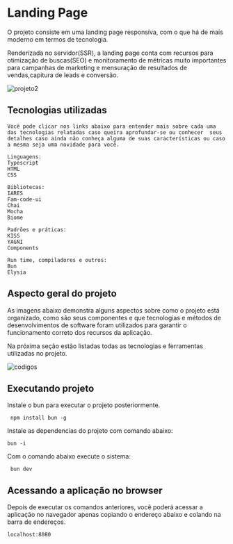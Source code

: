# Landing Page

O projeto consiste em uma landing page responsiva, com o que há de mais moderno em termos de tecnologia.

Renderizada no servidor(SSR), a landing page conta com recursos para otimização de buscas(SEO) e monitoramento de métricas muito importantes para campanhas de marketing e mensuração de resultados de vendas,capitura de leads e conversão.


![projeto2](https://github.com/marcytech/page-expense-manage/assets/86862861/3d5a3823-ed9c-4920-a18b-36584faf903f)

## Tecnologias utilizadas

```
Você pode clicar nos links abaixo para entender mais sobre cada uma das tecnologias relatadas caso queira aprofundar-se ou conhecer  seus detalhes caso ainda não conheça alguma de suas características ou caso a mesma seja uma novidade para você.

Linguagens:
Typescript
HTML
CSS

Bibliotecas:
IARES
Fam-code-ui
Chai
Mocha
Biome

Padrões e práticas:
KISS
YAGNI
Components

Run time, compiladores e outros:
Bun
Elysia

```

## Aspecto geral do projeto


As imagens abaixo demonstra alguns aspectos sobre como o projeto está organizado, como são seus componentes e que tecnologias e métodos de desenvolvimentos de software foram utilizados para garantir o funcionamento correto dos recursos da aplicação.

Na próxima seção estão listadas todas as tecnologias e ferramentas utilizadas no projeto.

![codigos](https://github.com/marcytech/page-expense-manage/assets/86862861/2575c942-9375-4f37-87e9-7401626fc310)



## Executando projeto

Instale o bun para executar o projeto posteriormente.

```
 npm install bun -g
```

Instale as dependencias do projeto com comando abaixo:

```
bun -i
```



Com o comando abaixo execute o sistema:
```
 bun dev
```

## Acessando a aplicação no browser
Depois de executar os comandos anteriores, você poderá acessar a aplicação no navegador apenas copiando o endereço abaixo e colando na barra de endereços.

```
localhost:8080
```


